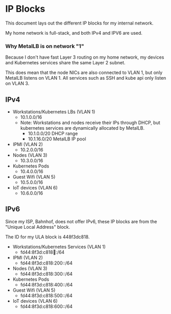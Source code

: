 # IP Blocks
This document lays out the different IP blocks for my internal network.

My home network is full-stack, and both IPv4 and IPV6 are used.

### Why MetalLB is on network "1"
Because I don't have fast Layer 3 routing on my home network, 
my devices and Kubernetes services share the same Layer 2 subnet.

This does mean that the node NICs are also connected to VLAN 1, but only MetalLB listens on VLAN 1.
All services such as SSH and kube api only listen on VLAN 3.

## IPv4

* Workstations/Kubernetes LBs (VLAN 1)
  * 10.1.0.0/16
  * Note: Workstations and nodes receive their IPs through DHCP, 
    but kubernetes services are dynamically allocated by MetalLB.
    * 10.1.0.0/20 DHCP range
    * 10.1.16.0/20 MetalLB IP pool
* IPMI (VLAN 2)
  * 10.2.0.0/16
* Nodes (VLAN 3)
  * 10.3.0.0/16
* Kubernetes Pods
  * 10.4.0.0/16
* Guest Wifi (VLAN 5)
  * 10.5.0.0/16
* IoT devices (VLAN 6)
  * 10.6.0.0/16

## IPv6

Since my ISP, Bahnhof, does not offer IPv6, these IP blocks are from the "Unique Local Address" block.

The ID for my ULA block is 448f3dc818.

* Workstations/Kubernetes Services (VLAN 1)
  * fd44:8f3d:c818:100::/64
* IPMI (VLAN 2)
  * fd44:8f3d:c818:200::/64
* Nodes (VLAN 3)
  * fd44:8f3d:c818:300::/64
* Kubernetes Pods
  * fd44:8f3d:c818:400::/64
* Guest Wifi (VLAN 5)
  * fd44:8f3d:c818:500::/64
* IoT devices (VLAN 6)
  * fd44:8f3d:c818:600::/64
